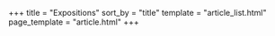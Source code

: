 +++
title = "Expositions"
sort_by = "title"
template = "article_list.html"
page_template = "article.html"
+++


